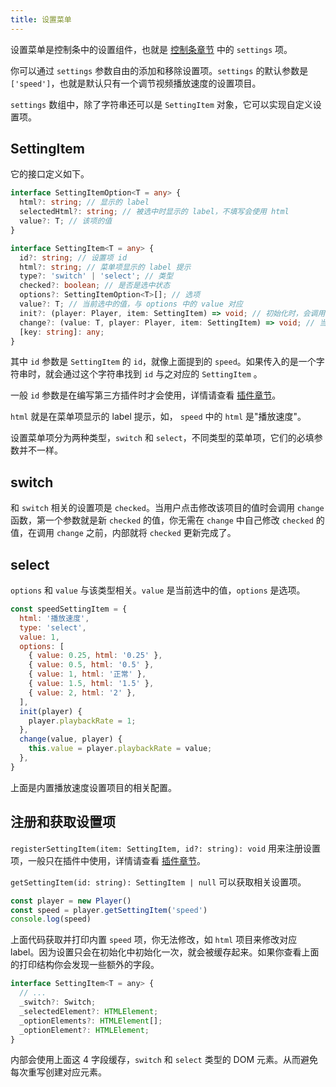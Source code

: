 ```yaml
---
title: 设置菜单
---
```


设置菜单是控制条中的设置组件，也就是 [控制条章节](control.md) 中的 `settings` 项。

你可以通过 `settings` 参数自由的添加和移除设置项。`settings` 的默认参数是 `['speed']`，也就是默认只有一个调节视频播放速度的设置项目。

`settings` 数组中，除了字符串还可以是 `SettingItem` 对象，它可以实现自定义设置项。

## SettingItem

它的接口定义如下。

```typescript
interface SettingItemOption<T = any> {
  html?: string; // 显示的 label 
  selectedHtml?: string; // 被选中时显示的 label，不填写会使用 html
  value?: T; // 该项的值
}

interface SettingItem<T = any> {
  id?: string; // 设置项 id
  html?: string; // 菜单项显示的 label 提示
  type?: 'switch' | 'select'; // 类型
  checked?: boolean; // 是否是选中状态
  options?: SettingItemOption<T>[]; // 选项
  value?: T; // 当前选中的值，与 options 中的 value 对应
  init?: (player: Player, item: SettingItem) => void; // 初始化时，会调用
  change?: (value: T, player: Player, item: SettingItem) => void; // 当用户修改时会调用
  [key: string]: any;
}
```

其中 `id` 参数是 `SettingItem` 的 `id`，就像上面提到的 `speed`。如果传入的是一个字符串时，就会通过这个字符串找到 `id` 与之对应的 `SettingItem` 。

一般 `id` 参数是在编写第三方插件时才会使用，详情请查看 [插件章节](plugin.md)。

`html` 就是在菜单项显示的 label 提示，如， `speed` 中的 `html` 是"播放速度"。

设置菜单项分为两种类型，`switch` 和 `select`，不同类型的菜单项，它们的必填参数并不一样。

## switch

和 `switch` 相关的设置项是 `checked`。当用户点击修改该项目的值时会调用 `change` 函数，第一个参数就是新 `checked` 的值，你无需在 `change` 中自己修改 `checked` 的值，在调用 `change` 之前，内部就将 `checked` 更新完成了。

## select

`options` 和 `value` 与该类型相关。`value` 是当前选中的值，`options` 是选项。

```js
const speedSettingItem = {
  html: '播放速度',
  type: 'select',
  value: 1,
  options: [
    { value: 0.25, html: '0.25' },
    { value: 0.5, html: '0.5' },
    { value: 1, html: '正常' },
    { value: 1.5, html: '1.5' },
    { value: 2, html: '2' },
  ],
  init(player) {
    player.playbackRate = 1;
  },
  change(value, player) {
    this.value = player.playbackRate = value;
  },
}
```

上面是内置播放速度设置项目的相关配置。

## 注册和获取设置项

`registerSettingItem(item: SettingItem, id?: string): void` 用来注册设置项，一般只在插件中使用，详情请查看 [插件章节](plugin.md)。

`getSettingItem(id: string): SettingItem | null` 可以获取相关设置项。

```js
const player = new Player()
const speed = player.getSettingItem('speed')
console.log(speed)
```

上面代码获取并打印内置 `speed` 项，你无法修改，如 `html` 项目来修改对应 label。因为设置只会在初始化中初始化一次，就会被缓存起来。如果你查看上面的打印结构你会发现一些额外的字段。

```js
interface SettingItem<T = any> {
  // ...
  _switch?: Switch;
  _selectedElement?: HTMLElement;
  _optionElements?: HTMLElement[];
  _optionElement?: HTMLElement;
}
```

内部会使用上面这 4 字段缓存，`switch` 和 `select` 类型的 DOM 元素。从而避免每次重写创建对应元素。
